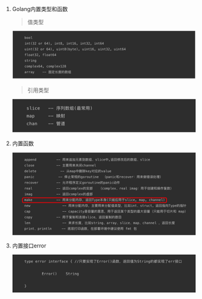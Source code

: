 1. Golang内置类型和函数
 
   > 值类型

    ![avatar](../../assets/value.jpg)

   > 引用类型

    ![avatar](../../assets/brower.jpg)

2. 内置函数

   ![avatar](../../assets/fn-nz.jpg)

3. 内置接口error

   ![avatar](../../assets/err.jpg)